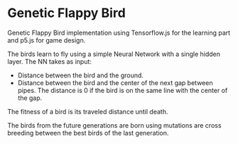 # Genetic Flappy Bird

Genetic Flappy Bird implementation using Tensorflow.js for the learning part and p5.js for game design.

The birds learn to fly using a simple Neural Network with a single hidden layer. The NN takes as input:

-   Distance between the bird and the ground.
-   Distance between the bird and the center of the next gap between pipes. The distance is 0 if the bird is on the same line with the center of the gap.

The fitness of a bird is its traveled distance until death.

The birds from the future generations are born using mutations are cross breeding between the best birds of the last generation.

